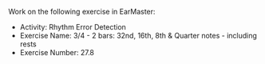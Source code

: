 Work on the following exercise in EarMaster:
- Activity: Rhythm Error Detection
- Exercise Name: 3/4 - 2 bars: 32nd, 16th, 8th & Quarter notes - including rests
- Exercise Number: 27.8

